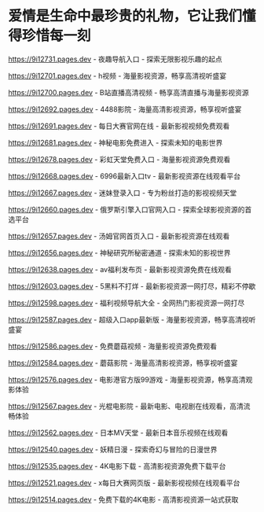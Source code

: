 # 爱情是生命中最珍贵的礼物，它让我们懂得珍惜每一刻

https://9i12731.pages.dev - 夜趣导航入口 - 探索无限影视乐趣的起点

https://9i12701.pages.dev - h视频 - 海量影视资源，畅享高清视听盛宴

https://9i12700.pages.dev - B站直播高清视频 - 畅享高清直播与海量影视资源

https://9i12692.pages.dev - 4488影院 - 海量高清影视资源，畅享视听盛宴

https://9i12691.pages.dev - 每日大赛官网在线 - 最新影视视频免费观看

https://9i12681.pages.dev - 神秘电影免费进入 - 探索未知的电影世界

https://9i12678.pages.dev - 彩虹天堂免费入口 - 海量影视资源免费观看

https://9i12668.pages.dev - 6996最新入口tv - 最新影视资源在线观看平台

https://9i12667.pages.dev - 迷妹登录入口 - 专为粉丝打造的影视视频天堂

https://9i12660.pages.dev - 俄罗斯引擎入口官网入口 - 探索全球影视资源的首选平台

https://9i12657.pages.dev - 汤姆官网首页入口 - 最新影视资源在线观看

https://9i12656.pages.dev - 神秘研究所秘密通道 - 探索未知的影视世界

https://9i12638.pages.dev - av福利发布页 - 最新影视资源免费在线观看

https://9i12603.pages.dev - 5黑料不打烊 - 最新影视资源一网打尽，精彩不停歇

https://9i12598.pages.dev - 福利视频导航大全 - 全网热门影视资源一网打尽

https://9i12587.pages.dev - 超级入口app最新版 - 海量影视资源，畅享高清视听盛宴

https://9i12586.pages.dev - 免费蘑菇视频 - 海量影视资源免费观看

https://9i12584.pages.dev - 蘑菇影院 - 海量高清影视资源，畅享视听盛宴

https://9i12576.pages.dev - 电影港官方版99游戏 - 海量影视资源，畅享高清观影体验

https://9i12567.pages.dev - 光棍电影院 - 最新电影、电视剧在线观看，高清流畅体验

https://9i12562.pages.dev - 日本MV天堂 - 最新日本音乐视频在线观看

https://9i12540.pages.dev - 妖精日漫 - 探索奇幻与冒险的日漫世界

https://9i12535.pages.dev - 4K电影下载 - 高清影视资源免费下载平台

https://9i12521.pages.dev - x每日大赛网页版 - 最新影视视频在线观看平台

https://9i12514.pages.dev - 免费下载的4K电影 - 高清影视资源一站式获取
